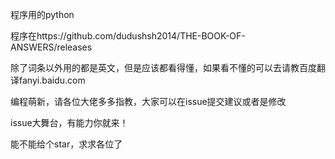 程序用的python

程序在https://github.com/dudushsh2014/THE-BOOK-OF-ANSWERS/releases

除了词条以外用的都是英文，但是应该都看得懂，如果看不懂的可以去请教百度翻译fanyi.baidu.com

编程萌新，请各位大佬多多指教，大家可以在issue提交建议或者是修改

issue大舞台，有能力你就来！

能不能给个star，求求各位了
